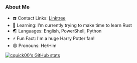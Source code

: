 ### About Me

- :phone: Contact Links: [Linktree](https://linktr.ee/cquick00)
- :book: Learning: I’m currently trying to make time to learn Rust
- :earth_asia: Languages: English, PowerShell, Python
- :zap: Fun Fact: I'm a huge Harry Potter fan!
- :smile: Pronouns: He/Him

[![cquick00's GitHub stats](https://github-readme-stats.vercel.app/api?username=cquick00&theme=dracula)](https://github.com/anuraghazra/github-readme-stats)

<!--
**cquick00/cquick00** is a ✨ _special_ ✨ repository because its `README.md` (this file) appears on your GitHub profile.
-->

